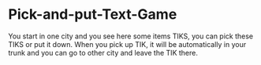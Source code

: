 # Pick-and-put-Text-Game

You start in one city and you see here some items TIKS, you can pick these TIKS or put it down. When you pick up TIK, it will be automatically in your trunk and you can go to other city and leave the TIK there.
